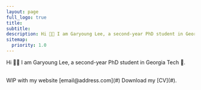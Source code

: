 ```yaml
---
layout: page
full_logo: true
title: 
subtitle: 
description: Hi 👋🏻 I am Garyoung Lee, a second-year PhD student in Georgia Tech
sitemap:
  priority: 1.0
---
```

<p class="describe-text">Hi 👋🏻 I am Garyoung Lee, a second-year PhD student in Georgia Tech 🐝.</p>
<br>
WIP with my website [email@address.com](#) Download my [CV](#).


<br>
<br>
<br>
<br>
<br>
<br>
<br>
